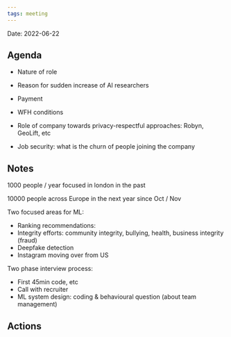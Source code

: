 ```yaml
---
tags: meeting
---
```


Date: 2022-06-22

## Agenda
- Nature of role
- Reason for sudden increase of AI researchers
- Payment
- WFH conditions

- Role of company towards privacy-respectful approaches: Robyn, GeoLift, etc
- Job security: what is the churn of people joining the company

## Notes
1000 people / year focused in london in the past

10000 people across Europe in the next year since Oct / Nov

Two focused areas for ML:
- Ranking recommendations:
- Integrity efforts: community integrity, bullying, health, business integrity (fraud)
- Deepfake detection
- Instagram moving over from US

Two phase interview process:
- First 45min code, etc
- Call with recruiter
- ML system design: coding & behavioural question (about team management)
## Actions